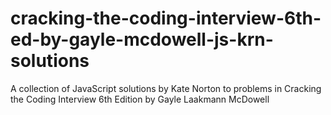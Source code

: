# cracking-the-coding-interview-6th-ed-by-gayle-mcdowell-js-krn-solutions
A collection of JavaScript solutions by Kate Norton to problems in Cracking the Coding Interview 6th Edition by Gayle Laakmann McDowell
